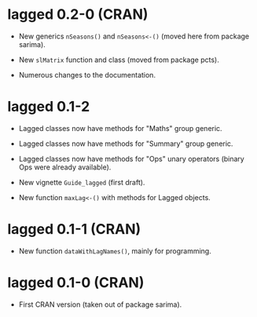 # lagged 0.2-0 (CRAN)

* New generics `nSeasons()` and `nSeasons<-()` (moved here from package sarima).

* New `slMatrix` function and class (moved from package pcts).

* Numerous changes to the documentation.


# lagged 0.1-2

* Lagged classes now have methods for "Maths" group generic.

* Lagged classes now have methods for "Summary" group generic.

* Lagged classes now have methods for "Ops" unary operators (binary Ops were
  already available).

* New vignette `Guide_lagged` (first draft).

* New function `maxLag<-()` with methods for Lagged objects.


# lagged 0.1-1 (CRAN)

* New function `dataWithLagNames()`, mainly for programming.


# lagged 0.1-0 (CRAN)

* First CRAN version (taken out of package sarima).
